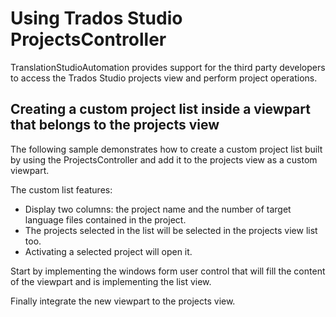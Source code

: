 Using Trados Studio ProjectsController
=====
TranslationStudioAutomation provides support for the third party developers to access the Trados Studio projects view and perform project operations.

Creating a custom project list inside a viewpart that belongs to the projects view
----
The following sample demonstrates how to create a custom project list built by using the ProjectsController and add it to the projects view as a custom viewpart.

The custom list features:

* Display two columns: the project name and the number of target language files contained in the project.
* The projects selected in the list will be selected in the projects view list too.
* Activating a selected project will open it.


Start by implementing the windows form user control that will fill the content of the viewpart and is implementing the list view.

Finally integrate the new viewpart to the projects view.